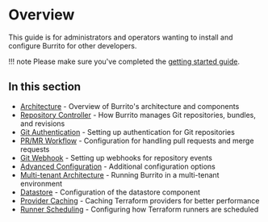 # Overview

This guide is for administrators and operators wanting to install and configure Burrito for other developers.

!!! note
    Please make sure you've completed the [getting started guide](../getting-started.md).

## In this section

- [Architecture](./architecture.md) - Overview of Burrito's architecture and components
- [Repository Controller](./repository-controller.md) - How Burrito manages Git repositories, bundles, and revisions
- [Git Authentication](./git-authentication.md) - Setting up authentication for Git repositories
- [PR/MR Workflow](./pr-mr-workflow.md) - Configuration for handling pull requests and merge requests
- [Git Webhook](./git-webhook.md) - Setting up webhooks for repository events
- [Advanced Configuration](./advanced-configuration.md) - Additional configuration options
- [Multi-tenant Architecture](./multi-tenant-architecture.md) - Running Burrito in a multi-tenant environment
- [Datastore](./datastore.md) - Configuration of the datastore component
- [Provider Caching](./provider-caching.md) - Caching Terraform providers for better performance
- [Runner Scheduling](./runner-scheduling.md) - Configuring how Terraform runners are scheduled
